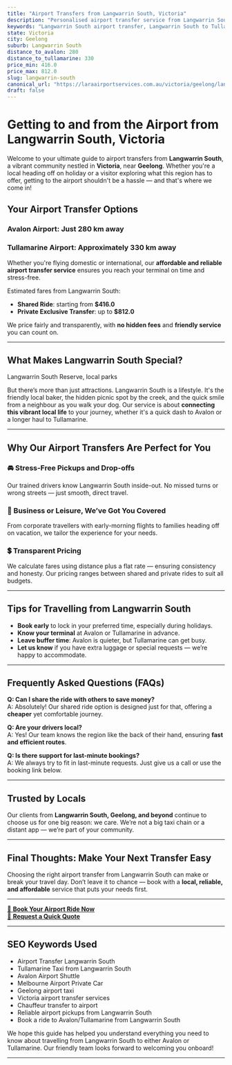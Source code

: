```yaml
---
title: "Airport Transfers from Langwarrin South, Victoria"
description: "Personalised airport transfer service from Langwarrin South to Avalon and Tullamarine airports. Enjoy a smooth, affordable ride with us!"
keywords: "Langwarrin South airport transfer, Langwarrin South to Tullamarine, Langwarrin South to Avalon, airport taxi Langwarrin South, private airport transfer Langwarrin South, shared ride Langwarrin South, Langwarrin South transfers, airport shuttle Langwarrin South, book Langwarrin South airport taxi, affordable Langwarrin South airport transfer, Langwarrin South airport transfer service, airport transfer Geelong, airport transfer Melbourne, Melbourne airport taxi, airport transfers Victoria, Tullamarine airport shuttle, Avalon airport transfers, Melbourne private transfer, airport transport services Melbourne"
state: Victoria
city: Geelong
suburb: Langwarrin South
distance_to_avalon: 280
distance_to_tullamarine: 330
price_min: 416.0
price_max: 812.0
slug: langwarrin-south
canonical_url: "https://laraairportservices.com.au/victoria/geelong/langwarrin-south/"
draft: false
---
```


# Getting to and from the Airport from Langwarrin South, Victoria

Welcome to your ultimate guide to airport transfers from **Langwarrin South**, a vibrant community nestled in **Victoria**, near **Geelong**. Whether you're a local heading off on holiday or a visitor exploring what this region has to offer, getting to the airport shouldn't be a hassle — and that's where we come in!

## Your Airport Transfer Options

### Avalon Airport: Just 280 km away  
### Tullamarine Airport: Approximately 330 km away

Whether you're flying domestic or international, our **affordable and reliable airport transfer service** ensures you reach your terminal on time and stress-free.

Estimated fares from Langwarrin South:
- **Shared Ride**: starting from **$416.0**
- **Private Exclusive Transfer**: up to **$812.0**

We price fairly and transparently, with **no hidden fees** and **friendly service** you can count on.

---

## What Makes Langwarrin South Special?

Langwarrin South Reserve, local parks

But there’s more than just attractions. Langwarrin South is a lifestyle. It's the friendly local baker, the hidden picnic spot by the creek, and the quick smile from a neighbour as you walk your dog. Our service is about **connecting this vibrant local life** to your journey, whether it's a quick dash to Avalon or a longer haul to Tullamarine.

---

## Why Our Airport Transfers Are Perfect for You

### 🚘 Stress-Free Pickups and Drop-offs
Our trained drivers know Langwarrin South inside-out. No missed turns or wrong streets — just smooth, direct travel.

### 💼 Business or Leisure, We’ve Got You Covered
From corporate travellers with early-morning flights to families heading off on vacation, we tailor the experience for your needs.

### 💲 Transparent Pricing
We calculate fares using distance plus a flat rate — ensuring consistency and honesty. Our pricing ranges between shared and private rides to suit all budgets.

---

## Tips for Travelling from Langwarrin South

- **Book early** to lock in your preferred time, especially during holidays.
- **Know your terminal** at Avalon or Tullamarine in advance.
- **Leave buffer time**: Avalon is quieter, but Tullamarine can get busy.
- **Let us know** if you have extra luggage or special requests — we’re happy to accommodate.

---

## Frequently Asked Questions (FAQs)

**Q: Can I share the ride with others to save money?**  
A: Absolutely! Our shared ride option is designed just for that, offering a **cheaper** yet comfortable journey.

**Q: Are your drivers local?**  
A: Yes! Our team knows the region like the back of their hand, ensuring **fast and efficient routes**.

**Q: Is there support for last-minute bookings?**  
A: We always try to fit in last-minute requests. Just give us a call or use the booking link below.

---

## Trusted by Locals

Our clients from **Langwarrin South, Geelong, and beyond** continue to choose us for one big reason: we care. We’re not a big taxi chain or a distant app — we’re part of your community.

---

## Final Thoughts: Make Your Next Transfer Easy

Choosing the right airport transfer from Langwarrin South can make or break your travel day. Don’t leave it to chance — book with a **local, reliable, and affordable** service that puts your needs first.

---

[📅 **Book Your Airport Ride Now**](https://laraairportservices.square.site/s/appointments)  
[📧 **Request a Quick Quote**](https://laraairportservices.square.site/contact-us)

---

## SEO Keywords Used
- Airport Transfer Langwarrin South
- Tullamarine Taxi from Langwarrin South
- Avalon Airport Shuttle
- Melbourne Airport Private Car
- Geelong airport taxi
- Victoria airport transfer services
- Chauffeur transfer to airport
- Reliable airport pickups from Langwarrin South
- Book a ride to Avalon/Tullamarine from Langwarrin South

We hope this guide has helped you understand everything you need to know about travelling from Langwarrin South to either Avalon or Tullamarine. Our friendly team looks forward to welcoming you onboard!

---
